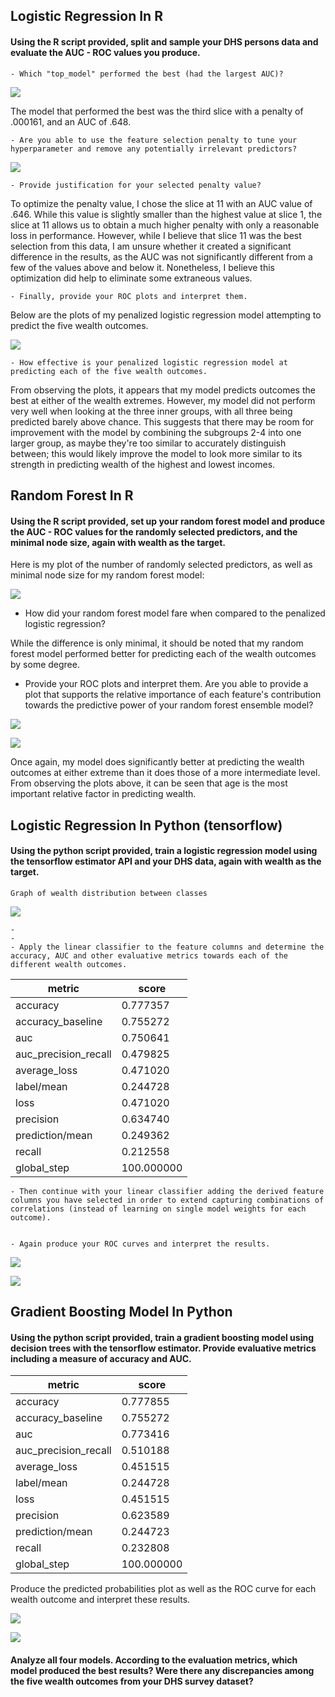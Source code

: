 
## Logistic Regression In R

#### Using the R script provided, split and sample your DHS persons data and evaluate the AUC - ROC values you produce. 
    - Which "top_model" performed the best (had the largest AUC)? 

![](top_models.png)

The model that performed the best was the third slice with a penalty of .000161, and an AUC of .648.


    - Are you able to use the feature selection penalty to tune your hyperparameter and remove any potentially irrelevant predictors? 



![](lr_plot.png)

    - Provide justification for your selected penalty value? 
    
To optimize the penalty value, I chose the slice at 11 with an AUC value of .646. While this value is slightly smaller than the highest value at slice 1, the slice at 11 allows us to obtain a much higher penalty with only a reasonable loss in performance. 
However, while I believe that slice 11 was the best selection from this data, I am unsure whether it created a significant difference in the results, as the AUC was not significantly different from a few of the values above and below it. Nonetheless, I believe this optimization did help to eliminate some extraneous values.


    - Finally, provide your ROC plots and interpret them.

Below are the plots of my penalized logistic regression model attempting to predict the five wealth outcomes.

![](lr_auc.png)

    - How effective is your penalized logistic regression model at predicting each of the five wealth outcomes.

From observing the plots, it appears that my model predicts outcomes the best at either of the wealth extremes. However, my model did not perform very well when looking at the three inner groups, with all three being predicted barely above chance. This suggests that there may be room for improvement with the model by combining the subgroups 2-4 into one larger group, as maybe they're too similar to accurately distinguish between; this would likely improve the model to look more similar to its strength in predicting wealth of the highest and lowest incomes. 




## Random Forest In R
#### Using the R script provided, set up your random forest model and produce the AUC - ROC values for the randomly selected predictors, and the minimal node size, again with wealth as the target.


Here is my plot of the number of randomly selected predictors, as well as minimal node size for my random forest model:

![](rf_res.png)


  -  How did your random forest model fare when compared to the penalized logistic regression? 


While the difference is only minimal, it should be noted that my random forest model performed better for predicting each of the wealth outcomes by some degree.



  -  Provide your ROC plots and interpret them. Are you able to provide a plot that supports the relative importance of each feature's contribution towards the predictive power of your random forest ensemble model?

![](rf_auc.png)

![](last_rf_fit.png)


Once again, my model does significantly better at predicting the wealth outcomes at either extreme than it does those of a more intermediate level. From observing the plots above, it can be seen that age is the most important relative factor in predicting wealth.


## Logistic Regression In Python (tensorflow)

#### Using the python script provided, train a logistic regression model using the tensorflow estimator API and your DHS data, again with wealth as the target. 
    
    
    
    Graph of wealth distribution between classes
    
   ![](wealth_dist.png)
    
    
    
    
    - 
    - 
    - Apply the linear classifier to the feature columns and determine the accuracy, AUC and other evaluative metrics towards each of the different wealth outcomes. 

| metric   | score |
| ----------- | ----------- |
| accuracy      |   0.777357 |
| accuracy_baseline   |  0.755272 |
| auc                  |   0.750641 |
| auc_precision_recall   |   0.479825 |
| average_loss           |   0.471020 |
| label/mean             |   0.244728 |
| loss                   |   0.471020 |
| precision              |   0.634740 |
| prediction/mean       |    0.249362 |
| recall              |      0.212558 |
| global_step          |   100.000000 |







    - Then continue with your linear classifier adding the derived feature columns you have selected in order to extend capturing combinations of correlations (instead of learning on single model weights for each outcome). 


    - Again produce your ROC curves and interpret the results.


![](log_reg_pp.png)


![](roc1.png)


## Gradient Boosting Model In Python
#### Using the python script provided, train a gradient boosting model using decision trees with the tensorflow estimator. Provide evaluative metrics including a measure of accuracy and AUC. 




| metric   | score |
| ----------- | ----------- |
| accuracy    |    0.777855 |
| accuracy_baseline |    0.755272 |
| auc                |     0.773416 |
| auc_precision_recall  |    0.510188 |
| average_loss |      0.451515 |
| label/mean |         0.244728 |
| loss |         0.451515 |
| precision |        0.623589 |
| prediction/mean |        0.244723 |
| recall |        0.232808 |
| global_step |      100.000000 |


Produce the predicted probabilities plot as well as the ROC curve for each wealth outcome and interpret these results.

![](boostedtree_pp)


![](roc2.png)


#### Analyze all four models. According to the evaluation metrics, which model produced the best results? Were there any discrepancies among the five wealth outcomes from your DHS survey dataset?
